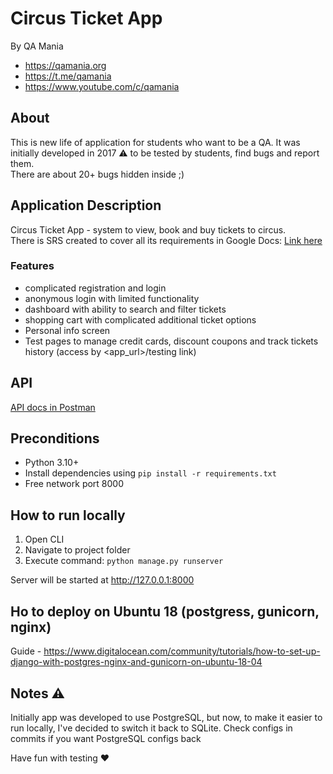 # Circus Ticket App

By QA Mania  
- https://qamania.org
- https://t.me/qamania
- https://www.youtube.com/c/qamania

## About
This is new life of application for students who want to be a QA. It was initially developed in 2017 ⚠️
to be tested by students, find bugs and report them.  
There are about 20+ bugs hidden inside ;)

## Application Description
Circus Ticket App - system to view, book and buy tickets to circus.  
There is SRS created to cover all its requirements in Google Docs: [Link here](https://docs.google.com/document/d/1WK2YVN73e1pl2pO4FwWM8r5aW1lCzHheBPEOy8lONyI/edit?usp=sharing) 

### Features
 - complicated registration and login
 - anonymous login with limited functionality
 - dashboard with ability to search and filter tickets
 - shopping cart with complicated additional ticket options
 - Personal info screen
 - Test pages to manage credit cards, discount coupons and track tickets history (access by <app_url>/testing link)

## API
[API docs in Postman](https://documenter.getpostman.com/view/2037649/circus/RVuAC6pM)

## Preconditions
- Python 3.10+
- Install dependencies using `pip install -r requirements.txt`
- Free network port 8000

## How to run locally
1. Open CLI
2. Navigate to project folder
3. Execute command: `python manage.py runserver`  

Server will be started at http://127.0.0.1:8000  

## Ho to deploy on Ubuntu 18 (postgress, gunicorn, nginx)
Guide - https://www.digitalocean.com/community/tutorials/how-to-set-up-django-with-postgres-nginx-and-gunicorn-on-ubuntu-18-04

## Notes ⚠️
Initially app was developed to use PostgreSQL, but now, to make it easier to run locally, I've decided to switch 
it back to SQLite.
Check configs in commits if you want PostgreSQL configs back
  
Have fun with testing ❤️